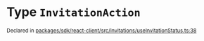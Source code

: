 # Type `InvitationAction`
<sub>Declared in [packages/sdk/react-client/src/invitations/useInvitationStatus.ts:38](https://github.com/dxos/dxos/blob/d7adf231c/packages/sdk/react-client/src/invitations/useInvitationStatus.ts#L38)</sub>






